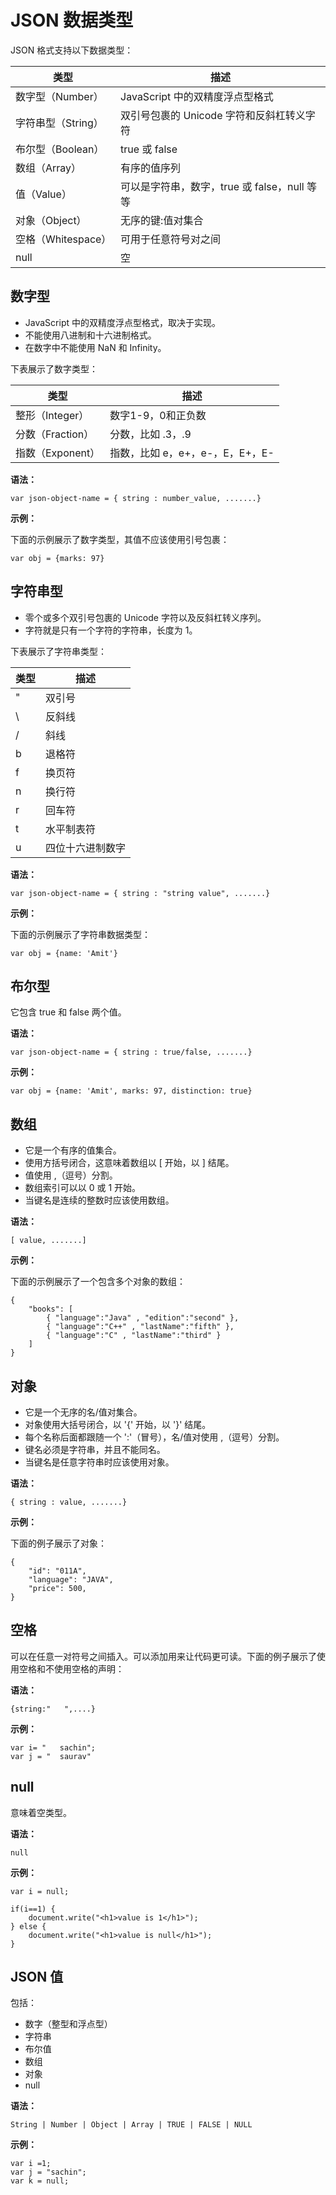 # JSON 数据类型

JSON 格式支持以下数据类型：

<table>
	<thead>
		<tr>
			<th>类型</th>
			<th>描述</th>
		</tr>
	</thead>
	<tbody>
		<tr>
			<td>数字型（Number）</td>
			<td>JavaScript 中的双精度浮点型格式</td>
		</tr>
		<tr>
			<td>字符串型（String）</td>
			<td>双引号包裹的 Unicode 字符和反斜杠转义字符</td>
		</tr>
		<tr>
			<td>布尔型（Boolean）</td>
			<td>true 或 false</td>
		</tr>
		<tr>
			<td>数组（Array）</td>
			<td>有序的值序列</td>
		</tr>
		<tr>
			<td>值（Value）</td>
			<td>可以是字符串，数字，true 或 false，null 等等</td>
		</tr>
		<tr>
			<td>对象（Object）</td>
			<td>无序的键:值对集合</td>
		</tr>
		<tr>
			<td>空格（Whitespace）</td>
			<td>可用于任意符号对之间</td>
		</tr>
		<tr>
			<td>null</td>
			<td>空</td>
		</tr>
	</tbody>
</table>

## 数字型

- JavaScript 中的双精度浮点型格式，取决于实现。
- 不能使用八进制和十六进制格式。
- 在数字中不能使用 NaN 和 Infinity。

下表展示了数字类型：

<table>
	<thead>
		<tr>
			<th>类型</th>
			<th>描述</th>
		</tr>
	</thead>
	<tbody>
		<tr>
			<td>整形（Integer）</td>
			<td>数字1-9，0和正负数</td>
		</tr>
		<tr>
			<td>分数（Fraction）</td>
			<td>分数，比如 .3，.9</td>
		</tr>
		<tr>
			<td>指数（Exponent）</td>
			<td>指数，比如 e，e+，e-，E，E+，E-</td>
		</tr>
	</tbody>
</table>

__语法：__

```
var json-object-name = { string : number_value, .......}
```

__示例：__

下面的示例展示了数字类型，其值不应该使用引号包裹：

```
var obj = {marks: 97}
```

## 字符串型

- 零个或多个双引号包裹的 Unicode 字符以及反斜杠转义序列。
- 字符就是只有一个字符的字符串，长度为 1。

下表展示了字符串类型：

<table>
	<thead>
		<tr><th>类型</th><th>描述</th></tr>
	</thead>
	<tbody>
		<tr><td>"</td><td>双引号</td></tr>
		<tr><td>\</td><td>反斜线</td></tr>
		<tr><td>/</td><td>斜线</td></tr>
		<tr><td>b</td><td>退格符</td></tr>
		<tr><td>f</td><td>换页符</td></tr>
		<tr><td>n</td><td>换行符</td></tr>
		<tr><td>r</td><td>回车符</td></tr>
		<tr><td>t</td><td>水平制表符</td></tr>
		<tr><td>u</td><td>四位十六进制数字</td></tr>
	</tbody>
</table>

__语法：__

```
var json-object-name = { string : "string value", .......}
```

__示例：__

下面的示例展示了字符串数据类型：

```
var obj = {name: 'Amit'}
```

## 布尔型

它包含 true 和 false 两个值。

__语法：__

```
var json-object-name = { string : true/false, .......}
```

__示例：__

```
var obj = {name: 'Amit', marks: 97, distinction: true}
```

## 数组

- 它是一个有序的值集合。
- 使用方括号闭合，这意味着数组以 [ 开始，以 ] 结尾。
- 值使用 ,（逗号）分割。
- 数组索引可以以 0 或 1 开始。
- 当键名是连续的整数时应该使用数组。

__语法：__

```
[ value, .......]
```

__示例：__

下面的示例展示了一个包含多个对象的数组：

```
{
	"books": [
		{ "language":"Java" , "edition":"second" },
		{ "language":"C++" , "lastName":"fifth" },
		{ "language":"C" , "lastName":"third" }
	]
}
```

## 对象

- 它是一个无序的名/值对集合。
- 对象使用大括号闭合，以 '{' 开始，以 '}' 结尾。
- 每个名称后面都跟随一个 ':'（冒号），名/值对使用 ,（逗号）分割。
- 键名必须是字符串，并且不能同名。
- 当键名是任意字符串时应该使用对象。

__语法：__

```
{ string : value, .......}
```

__示例：__

下面的例子展示了对象：

```
{
	"id": "011A",
	"language": "JAVA",
	"price": 500,
}
```

## 空格

可以在任意一对符号之间插入。可以添加用来让代码更可读。下面的例子展示了使用空格和不使用空格的声明：

__语法：__

```
{string:"   ",....}
```

__示例：__

```
var i= "   sachin";
var j = "  saurav"
```

## null

意味着空类型。

__语法：__

```
null
```

__示例：__

```
var i = null;

if(i==1) {
	document.write("<h1>value is 1</h1>");	
} else {
	document.write("<h1>value is null</h1>");
}
```

## JSON 值

包括：

- 数字（整型和浮点型）
- 字符串
- 布尔值
- 数组
- 对象
- null

__语法：__

```
String | Number | Object | Array | TRUE | FALSE | NULL
```

__示例：__

```
var i =1;
var j = "sachin";
var k = null;
```